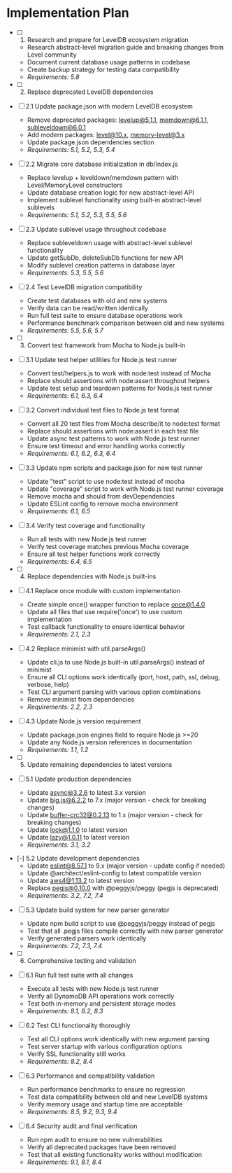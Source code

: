 # Implementation Plan

- [ ] 1. Research and prepare for LevelDB ecosystem migration
  - Research abstract-level migration guide and breaking changes from Level community
  - Document current database usage patterns in codebase
  - Create backup strategy for testing data compatibility
  - _Requirements: 5.8_

- [ ] 2. Replace deprecated LevelDB dependencies
- [ ] 2.1 Update package.json with modern LevelDB ecosystem
  - Remove deprecated packages: levelup@5.1.1, memdown@6.1.1, subleveldown@6.0.1
  - Add modern packages: level@10.x, memory-level@3.x
  - Update package.json dependencies section
  - _Requirements: 5.1, 5.2, 5.3, 5.4_

- [ ] 2.2 Migrate core database initialization in db/index.js
  - Replace levelup + leveldown/memdown pattern with Level/MemoryLevel constructors
  - Update database creation logic for new abstract-level API
  - Implement sublevel functionality using built-in abstract-level sublevels
  - _Requirements: 5.1, 5.2, 5.3, 5.5, 5.6_

- [ ] 2.3 Update sublevel usage throughout codebase
  - Replace subleveldown usage with abstract-level sublevel functionality
  - Update getSubDb, deleteSubDb functions for new API
  - Modify sublevel creation patterns in database layer
  - _Requirements: 5.3, 5.5, 5.6_

- [ ] 2.4 Test LevelDB migration compatibility
  - Create test databases with old and new systems
  - Verify data can be read/written identically
  - Run full test suite to ensure database operations work
  - Performance benchmark comparison between old and new systems
  - _Requirements: 5.5, 5.6, 5.7_

- [ ] 3. Convert test framework from Mocha to Node.js built-in
- [ ] 3.1 Update test helper utilities for Node.js test runner
  - Convert test/helpers.js to work with node:test instead of Mocha
  - Replace should assertions with node:assert throughout helpers
  - Update test setup and teardown patterns for Node.js test runner
  - _Requirements: 6.1, 6.3, 6.4_

- [ ] 3.2 Convert individual test files to Node.js test format
  - Convert all 20 test files from Mocha describe/it to node:test format
  - Replace should assertions with node:assert in each test file
  - Update async test patterns to work with Node.js test runner
  - Ensure test timeout and error handling works correctly
  - _Requirements: 6.1, 6.2, 6.3, 6.4_

- [ ] 3.3 Update npm scripts and package.json for new test runner
  - Update "test" script to use node:test instead of mocha
  - Update "coverage" script to work with Node.js test runner coverage
  - Remove mocha and should from devDependencies
  - Update ESLint config to remove mocha environment
  - _Requirements: 6.1, 6.5_

- [ ] 3.4 Verify test coverage and functionality
  - Run all tests with new Node.js test runner
  - Verify test coverage matches previous Mocha coverage
  - Ensure all test helper functions work correctly
  - _Requirements: 6.4, 6.5_

- [ ] 4. Replace dependencies with Node.js built-ins
- [ ] 4.1 Replace once module with custom implementation
  - Create simple once() wrapper function to replace once@1.4.0
  - Update all files that use require('once') to use custom implementation
  - Test callback functionality to ensure identical behavior
  - _Requirements: 2.1, 2.3_

- [ ] 4.2 Replace minimist with util.parseArgs()
  - Update cli.js to use Node.js built-in util.parseArgs() instead of minimist
  - Ensure all CLI options work identically (port, host, path, ssl, debug, verbose, help)
  - Test CLI argument parsing with various option combinations
  - Remove minimist from dependencies
  - _Requirements: 2.2, 2.3_

- [ ] 4.3 Update Node.js version requirement
  - Update package.json engines field to require Node.js >=20
  - Update any Node.js version references in documentation
  - _Requirements: 1.1, 1.2_

- [ ] 5. Update remaining dependencies to latest versions
- [ ] 5.1 Update production dependencies
  - Update async@3.2.6 to latest 3.x version
  - Update big.js@6.2.2 to 7.x (major version - check for breaking changes)
  - Update buffer-crc32@0.2.13 to 1.x (major version - check for breaking changes)
  - Update lock@1.1.0 to latest version
  - Update lazy@1.0.11 to latest version
  - _Requirements: 3.1, 3.2_

- [-] 5.2 Update development dependencies
  - Update eslint@8.57.1 to 9.x (major version - update config if needed)
  - Update @architect/eslint-config to latest compatible version
  - Update aws4@1.13.2 to latest version
  - Replace pegjs@0.10.0 with @peggyjs/peggy (pegjs is deprecated)
  - _Requirements: 3.2, 7.2, 7.4_

- [ ] 5.3 Update build system for new parser generator
  - Update npm build script to use @peggyjs/peggy instead of pegjs
  - Test that all .pegjs files compile correctly with new parser generator
  - Verify generated parsers work identically
  - _Requirements: 7.2, 7.3, 7.4_

- [ ] 6. Comprehensive testing and validation
- [ ] 6.1 Run full test suite with all changes
  - Execute all tests with new Node.js test runner
  - Verify all DynamoDB API operations work correctly
  - Test both in-memory and persistent storage modes
  - _Requirements: 8.1, 8.2, 8.3_

- [ ] 6.2 Test CLI functionality thoroughly
  - Test all CLI options work identically with new argument parsing
  - Test server startup with various configuration options
  - Verify SSL functionality still works
  - _Requirements: 8.2, 8.4_

- [ ] 6.3 Performance and compatibility validation
  - Run performance benchmarks to ensure no regression
  - Test data compatibility between old and new LevelDB systems
  - Verify memory usage and startup time are acceptable
  - _Requirements: 8.5, 9.2, 9.3, 9.4_

- [ ] 6.4 Security audit and final verification
  - Run npm audit to ensure no new vulnerabilities
  - Verify all deprecated packages have been removed
  - Test that all existing functionality works without modification
  - _Requirements: 9.1, 8.1, 8.4_